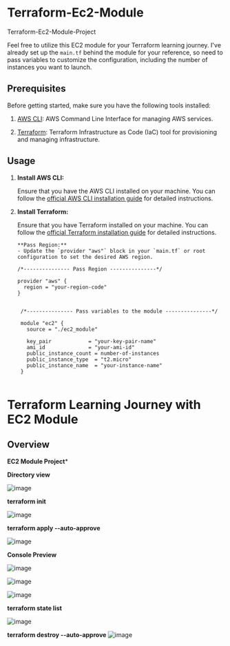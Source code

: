 # Terraform-Ec2-Module
Terraform-Ec2-Module-Project

Feel free to utilize this EC2 module for your Terraform learning journey. I've already set up the `main.tf` behind the module for your reference, so need to pass variables to customize the configuration, including the number of instances you want to launch.

## Prerequisites

Before getting started, make sure you have the following tools installed:

1. [AWS CLI](https://docs.aws.amazon.com/cli/latest/userguide/getting-started-install.html): AWS Command Line Interface for managing AWS services.

2. [Terraform](https://developer.hashicorp.com/terraform/tutorials/aws-get-started/install-cli): Terraform Infrastructure as Code (IaC) tool for provisioning and managing infrastructure.

## Usage

1. **Install AWS CLI:**

   Ensure that you have the AWS CLI installed on your machine. You can follow the [official AWS CLI installation guide](https://docs.aws.amazon.com/cli/latest/userguide/getting-started-install.html) for detailed instructions.

2. **Install Terraform:**

   Ensure that you have Terraform installed on your machine. You can follow the [official Terraform installation guide](https://developer.hashicorp.com/terraform/tutorials/aws-get-started/install-cli) for detailed instructions.

   

       **Pass Region:**
       - Update the `provider "aws"` block in your `main.tf` or root configuration to set the desired AWS region.

   ```hcl
   /*--------------- Pass Region ---------------*/

   provider "aws" {
     region = "your-region-code"
   }


    /*--------------- Pass variables to the module ---------------*/

    module "ec2" {
      source = "./ec2_module"
    
      key_pair            = "your-key-pair-name"
      ami_id              = "your-ami-id"
      public_instance_count = number-of-instances
      public_instance_type  = "t2.micro"
      public_instance_name  = "your-instance-name"
    }


# Terraform Learning Journey with EC2 Module

## Overview


**EC2 Module Project***


**Directory view**

![image](https://github.com/Parasharam-DevOps/terraform-learning-journey/assets/132131379/004a5d21-c0d4-40f8-9a1f-0cb329ea6a7e)


**terraform init**

![image](https://github.com/Parasharam-DevOps/terraform-learning-journey/assets/132131379/c6599d34-84ee-43ea-80b7-7e680aeb412e)

**terraform apply --auto-approve**

![image](https://github.com/Parasharam-DevOps/terraform-learning-journey/assets/132131379/dfae3198-3e8a-4fd1-9bae-9fb442b9a239)

**Console Preview**

![image](https://github.com/Parasharam-DevOps/terraform-learning-journey/assets/132131379/4d4d9304-fcae-437a-beb4-80c66f53c5c0)


![image](https://github.com/Parasharam-DevOps/terraform-learning-journey/assets/132131379/6c614e02-971f-4fea-92fb-c0fcef5f84b0)


![image](https://github.com/Parasharam-DevOps/terraform-learning-journey/assets/132131379/4a50873c-a503-41d8-8e25-8be8646d14c5)


**terraform state list**

![image](https://github.com/Parasharam-DevOps/terraform-learning-journey/assets/132131379/b71de317-05ef-4020-8239-8c5712987780)



**terraform destroy --auto-approve**
![image](https://github.com/Parasharam-DevOps/terraform-learning-journey/assets/132131379/ee9d0813-ae44-432a-a50e-42cfc3e3a136)




